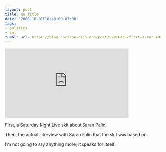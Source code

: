 ```yaml
---
layout: post
title: no title
date: '2008-10-02T18:48:00-07:00'
tags:
- politics
- snl
tumblr_url: https://blog.horizon-nigh.org/post/52816405/first-a-saturday-night-live-skit-about-sarah
---
```

<iframe width="400" height="225" id="youtube_iframe" src="https://www.youtube.com/embed/W5ijI32INgM?feature=oembed&amp;enablejsapi=1&amp;origin=https://safe.txmblr.com&amp;wmode=opaque" frameborder="0" allow="accelerometer; autoplay; clipboard-write; encrypted-media; gyroscope; picture-in-picture; web-share" referrerpolicy="strict-origin-when-cross-origin" allowfullscreen title="Palin / Couric"></iframe>  

First, a Saturday Night Live skit about Sarah Palin.

Then, the actual interview with Sarah Palin that the skit was based on.

I’m not going to say anything more; it speaks for itself.

